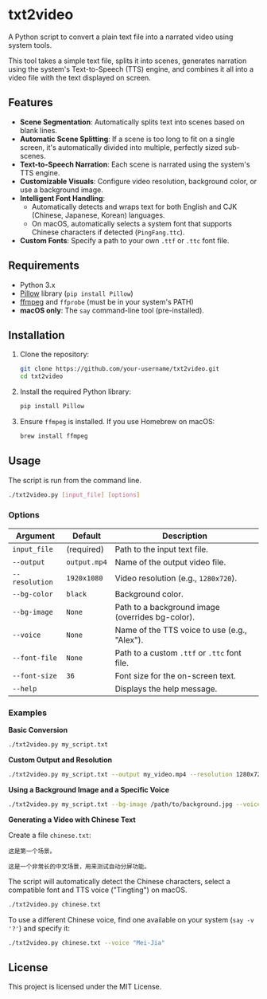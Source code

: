 # txt2video

A Python script to convert a plain text file into a narrated video using system tools.

This tool takes a simple text file, splits it into scenes, generates narration using the system's Text-to-Speech (TTS) engine, and combines it all into a video file with the text displayed on screen.

## Features

- **Scene Segmentation**: Automatically splits text into scenes based on blank lines.
- **Automatic Scene Splitting**: If a scene is too long to fit on a single screen, it's automatically divided into multiple, perfectly sized sub-scenes.
- **Text-to-Speech Narration**: Each scene is narrated using the system's TTS engine.
- **Customizable Visuals**: Configure video resolution, background color, or use a background image.
- **Intelligent Font Handling**:
    - Automatically detects and wraps text for both English and CJK (Chinese, Japanese, Korean) languages.
    - On macOS, automatically selects a system font that supports Chinese characters if detected (`PingFang.ttc`).
- **Custom Fonts**: Specify a path to your own `.ttf` or `.ttc` font file.

## Requirements

- Python 3.x
- [Pillow](https://python-pillow.org/) library (`pip install Pillow`)
- [ffmpeg](https://ffmpeg.org/) and `ffprobe` (must be in your system's PATH)
- **macOS only**: The `say` command-line tool (pre-installed).

## Installation

1.  Clone the repository:
    ```bash
    git clone https://github.com/your-username/txt2video.git
    cd txt2video
    ```

2.  Install the required Python library:
    ```bash
    pip install Pillow
    ```

3.  Ensure `ffmpeg` is installed. If you use Homebrew on macOS:
    ```bash
    brew install ffmpeg
    ```

## Usage

The script is run from the command line.

```bash
./txt2video.py [input_file] [options]
```

### Options

| Argument | Default | Description |
|---|---|---|
| `input_file` | (required) | Path to the input text file. |
| `--output` | `output.mp4` | Name of the output video file. |
| `--resolution` | `1920x1080` | Video resolution (e.g., `1280x720`). |
| `--bg-color` | `black` | Background color. |
| `--bg-image` | `None` | Path to a background image (overrides bg-color). |
| `--voice` | `None` | Name of the TTS voice to use (e.g., "Alex"). |
| `--font-file`| `None` | Path to a custom `.ttf` or `.ttc` font file. |
| `--font-size`| `36` | Font size for the on-screen text. |
| `--help` | | Displays the help message. |

### Examples

**Basic Conversion**
```bash
./txt2video.py my_script.txt
```

**Custom Output and Resolution**
```bash
./txt2video.py my_script.txt --output my_video.mp4 --resolution 1280x720
```

**Using a Background Image and a Specific Voice**
```bash
./txt2video.py my_script.txt --bg-image /path/to/background.jpg --voice "Daniel"
```

**Generating a Video with Chinese Text**

Create a file `chinese.txt`:
```
这是第一个场景。

这是一个非常长的中文场景，用来测试自动分屏功能。
```

The script will automatically detect the Chinese characters, select a compatible font and TTS voice ("Tingting") on macOS.

```bash
./txt2video.py chinese.txt
```

To use a different Chinese voice, find one available on your system (`say -v '?'`) and specify it:
```bash
./txt2video.py chinese.txt --voice "Mei-Jia"
```

## License

This project is licensed under the MIT License.

